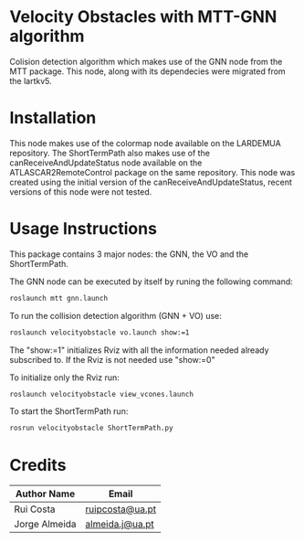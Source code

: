 # Velocity Obstacles with MTT-GNN algorithm

Colision detection algorithm which makes use of the GNN node from the MTT package. This node, along with its dependecies were migrated from the lartkv5.

# Installation

This node makes use of the colormap node available on the LARDEMUA repository. The ShortTermPath also makes use of the canReceiveAndUpdateStatus node available on the ATLASCAR2RemoteControl package on the same repository. This node was created using the initial version of the canReceiveAndUpdateStatus, recent versions of this node were not tested.

# Usage Instructions

This package contains 3 major nodes: the GNN, the VO and the ShortTermPath.

The GNN node can be executed by itself by runing the following command:

```bash
roslaunch mtt gnn.launch
```

To run the collision detection algorithm (GNN + VO) use:

```bash
roslaunch velocityobstacle vo.launch show:=1
```
The "show:=1" initializes Rviz with all the information needed already subscribed to. If the Rviz is not needed use "show:=0"

To initialize only the Rviz run:
```bash
roslaunch velocityobstacle view_vcones.launch
```

To start the ShortTermPath run:
```bash
rosrun velocityobstacle ShortTermPath.py
```

# Credits

Author Name  | Email
------------- | -------------
Rui Costa | ruipcosta@ua.pt
Jorge Almeida | almeida.j@ua.pt
